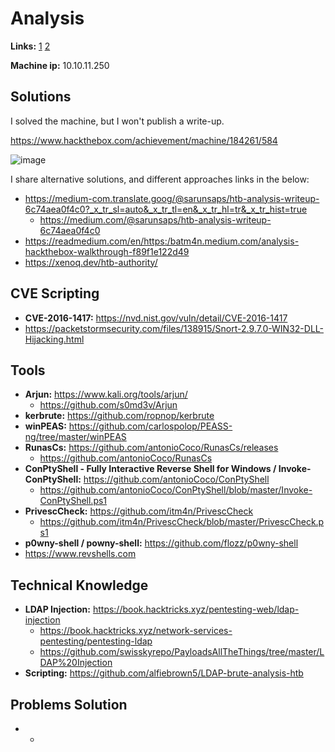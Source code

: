 # Analysis

**Links:** [1](https://www.hackthebox.com/machines/Analysis)  [2](https://app.hackthebox.com/machines/Analysis)

**Machine ip:** 10.10.11.250


## Solutions
I solved the machine, but I won't publish a write-up. 

https://www.hackthebox.com/achievement/machine/184261/584

![image](https://github.com/h4md153v63n/CTFs/assets/5091265/d64400d6-1ed4-45f5-8e7c-acf7ce918c6a)

I share alternative solutions, and different approaches links in the below:
+ https://medium-com.translate.goog/@sarunsaps/htb-analysis-writeup-6c74aea0f4c0?_x_tr_sl=auto&_x_tr_tl=en&_x_tr_hl=tr&_x_tr_hist=true
  + https://medium.com/@sarunsaps/htb-analysis-writeup-6c74aea0f4c0
+ https://readmedium.com/en/https:/batm4n.medium.com/analysis-hackthebox-walkthrough-f89f1e122d49
+ https://xenoq.dev/htb-authority/


## CVE Scripting
+ **CVE-2016-1417:** https://nvd.nist.gov/vuln/detail/CVE-2016-1417
+ https://packetstormsecurity.com/files/138915/Snort-2.9.7.0-WIN32-DLL-Hijacking.html


## Tools
+ **Arjun:** https://www.kali.org/tools/arjun/
  + https://github.com/s0md3v/Arjun
+ **kerbrute:** https://github.com/ropnop/kerbrute
+ **winPEAS:** https://github.com/carlospolop/PEASS-ng/tree/master/winPEAS
+ **RunasCs:** https://github.com/antonioCoco/RunasCs/releases
  + https://github.com/antonioCoco/RunasCs
+ **ConPtyShell - Fully Interactive Reverse Shell for Windows / Invoke-ConPtyShell:** https://github.com/antonioCoco/ConPtyShell
  + https://github.com/antonioCoco/ConPtyShell/blob/master/Invoke-ConPtyShell.ps1
+ **PrivescCheck:** https://github.com/itm4n/PrivescCheck
  + https://github.com/itm4n/PrivescCheck/blob/master/PrivescCheck.ps1
+ **p0wny-shell / powny-shell:** https://github.com/flozz/p0wny-shell
+ https://www.revshells.com


## Technical Knowledge
+ **LDAP Injection:** https://book.hacktricks.xyz/pentesting-web/ldap-injection
  + https://book.hacktricks.xyz/network-services-pentesting/pentesting-ldap
  + https://github.com/swisskyrepo/PayloadsAllTheThings/tree/master/LDAP%20Injection
+ **Scripting:** https://github.com/alfiebrown5/LDAP-brute-analysis-htb


## Problems Solution
+ -
